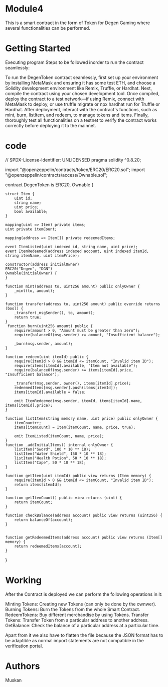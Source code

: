 # Module4
This is a smart contract in the form of Token for Degen Gaming where several functionalities can be performed.

# Getting Started
Executing program Steps to be followed inorder to run the contract seamlessly:

To run the DegenToken contract seamlessly, first set up your environment by installing MetaMask and ensuring it has some test ETH, and choose a Solidity development environment like Remix, Truffle, or Hardhat. Next, compile the contract using your chosen development tool. Once compiled, deploy the contract to a test network—if using Remix, connect with MetaMask to deploy, or use truffle migrate or npx hardhat run for Truffle or Hardhat. After deployment, interact with the contract's functions, such as mint, burn, listItem, and redeem, to manage tokens and items. Finally, thoroughly test all functionalities on a testnet to verify the contract works correctly before deploying it to the mainnet.

# code
// SPDX-License-Identifier: UNLICENSED
pragma solidity ^0.8.20;

import "@openzeppelin/contracts/token/ERC20/ERC20.sol";
import "@openzeppelin/contracts/access/Ownable.sol";

contract DegenToken is ERC20, Ownable {

    struct Item {
        uint id;
        string name;
        uint price;
        bool available;
    }
    
    mapping(uint => Item) private items;
    uint private itemCount;

    mapping(address => Item[]) private redeemedItems;

    event ItemListed(uint indexed id, string name, uint price);
    event ItemRedeemed(address indexed account, uint indexed itemId, string itemName, uint itemPrice);

    constructor(address initialOwner) 
    ERC20("Degen", "DGN") 
    Ownable(initialOwner) {
    }

    function mint(address to, uint256 amount) public onlyOwner {
        _mint(to, amount);
    }

    function transfer(address to, uint256 amount) public override returns (bool) {
        _transfer(_msgSender(), to, amount);
        return true;
    }
     function burn(uint256 amount) public {
        require(amount > 0, "Amount must be greater than zero");
        require(balanceOf(msg.sender) >= amount, "Insufficient balance");

        _burn(msg.sender, amount);
    }

    function redeem(uint itemId) public {
        require(itemId > 0 && itemId <= itemCount, "Invalid item ID");
        require(items[itemId].available, "Item not available");
        require(balanceOf(msg.sender) >= items[itemId].price, "Insufficient balance");

        _transfer(msg.sender, owner(), items[itemId].price);
        redeemedItems[msg.sender].push(items[itemId]);
        items[itemId].available = false;

        emit ItemRedeemed(msg.sender, itemId, items[itemId].name, items[itemId].price);
    }
    
    function listItem(string memory name, uint price) public onlyOwner {
        itemCount++;
        items[itemCount] = Item(itemCount, name, price, true);

        emit ItemListed(itemCount, name, price);
    }
    function _addInitialItems() internal onlyOwner {
        listItem("Sword", 100 * 10 ** 18);
        listItem("Water Shield", 150 * 10 ** 18);
        listItem("Health Potion", 50 * 10 ** 18);
        listItem("Cape", 50 * 10 ** 18);
    }

    function getItem(uint itemId) public view returns (Item memory) {
        require(itemId > 0 && itemId <= itemCount, "Invalid item ID");
        return items[itemId];
    }

    function getItemCount() public view returns (uint) {
        return itemCount;
    }

    function checkBalance(address account) public view returns (uint256) {
        return balanceOf(account);
    }


    function getRedeemedItems(address account) public view returns (Item[] memory) {
        return redeemedItems[account];
    }
}
# Working
After the Contract is deployed we can perform the following operations in it:

Minting Tokens: Creating new Tokens (can only be done by the ownwer). Burning Tokens: Burn the Tokens from the whole Smart Contract. RedeemTokens: Buy different merchandise by using Tokens. Transfer Tokens: Transfer Token from a particular address to another address. GetBalance: Check the balance of a particular address at a particular time.

Apart from it we also have to flatten the file because the JSON format has to be adaptible as normal import statements are not compatible in the verification portal.

# Authors
Muskan 

